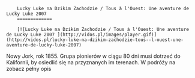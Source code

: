 
        Lucky Luke na Dzikim Zachodzie / Tous à l'Ouest: Une aventure de Lucky Luke 2007 
        =============
        
        [![Lucky Luke na Dzikim Zachodzie / Tous à l'Ouest: Une aventure de Lucky Luke 2007 ](http://vidos.pl/images/player.gif)](http://vidos.pl/lucky-luke-na-dzikim-zachodzie-tous--l-ouest-une-aventure-de-lucky-luke-2007)
        
        
 Nowy Jork, rok 1855. Grupa pionierów w ciągu 80 dni musi dotrzeć do Kalifornii, by osiedlić się na przyznanych im terenach. W podróży na zobacz pełny opis
    